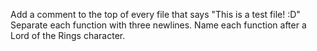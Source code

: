 Add a comment to the top of every file that says "This is a test file! :D"
Separate each function with three newlines.
Name each function after a Lord of the Rings character.
